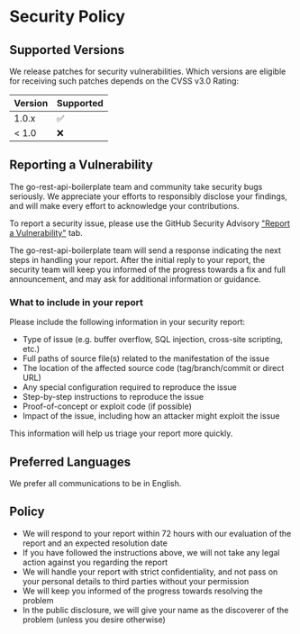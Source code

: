 # Security Policy

## Supported Versions

We release patches for security vulnerabilities. Which versions are eligible for receiving such patches depends on the CVSS v3.0 Rating:

| Version | Supported          |
| ------- | ------------------ |
| 1.0.x   | :white_check_mark: |
| < 1.0   | :x:                |

## Reporting a Vulnerability

The go-rest-api-boilerplate team and community take security bugs seriously. We appreciate your efforts to responsibly disclose your findings, and will make every effort to acknowledge your contributions.

To report a security issue, please use the GitHub Security Advisory ["Report a Vulnerability"](https://github.com/vahiiiid/go-rest-api-boilerplate/security/advisories/new) tab.

The go-rest-api-boilerplate team will send a response indicating the next steps in handling your report. After the initial reply to your report, the security team will keep you informed of the progress towards a fix and full announcement, and may ask for additional information or guidance.

### What to include in your report

Please include the following information in your security report:

- Type of issue (e.g. buffer overflow, SQL injection, cross-site scripting, etc.)
- Full paths of source file(s) related to the manifestation of the issue
- The location of the affected source code (tag/branch/commit or direct URL)
- Any special configuration required to reproduce the issue
- Step-by-step instructions to reproduce the issue
- Proof-of-concept or exploit code (if possible)
- Impact of the issue, including how an attacker might exploit the issue

This information will help us triage your report more quickly.

## Preferred Languages

We prefer all communications to be in English.

## Policy

- We will respond to your report within 72 hours with our evaluation of the report and an expected resolution date
- If you have followed the instructions above, we will not take any legal action against you regarding the report
- We will handle your report with strict confidentiality, and not pass on your personal details to third parties without your permission
- We will keep you informed of the progress towards resolving the problem
- In the public disclosure, we will give your name as the discoverer of the problem (unless you desire otherwise)